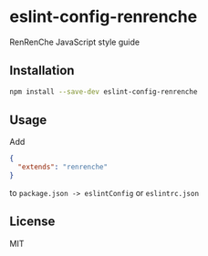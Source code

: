 # eslint-config-renrenche

RenRenChe JavaScript style guide

## Installation

```sh
npm install --save-dev eslint-config-renrenche
```

## Usage

Add

```json
{
  "extends": "renrenche"
}
```

to `package.json -> eslintConfig` or `eslintrc.json`

## License

MIT

